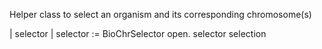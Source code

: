 Helper class to select an organism and its corresponding chromosome(s)

| selector |
selector := BioChrSelector open.
selector selection

